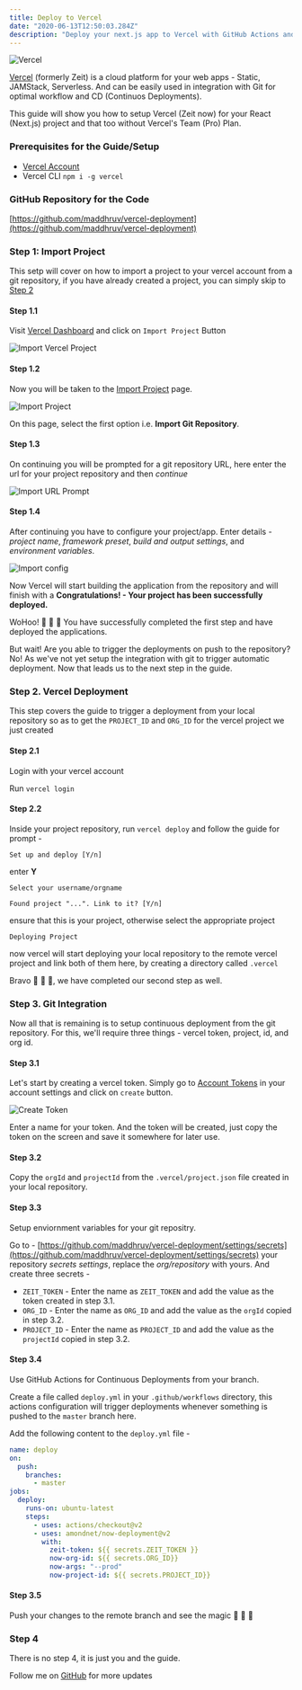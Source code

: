 ```yaml
---
title: Deploy to Vercel
date: "2020-06-13T12:50:03.284Z"
description: "Deploy your next.js app to Vercel with GitHub Actions and Free Tier Plan"
---
```


![Vercel](./vercel.jpeg)

[Vercel](http://vercel.com/) (formerly Zeit) is a cloud platform for your web apps - Static, JAMStack, Serverless. And can be easily used in integration with Git for optimal workflow and CD (Continuos Deployments).

This guide will show you how to setup Vercel (Zeit now) for your React (Next.js) project and that too without Vercel's Team (Pro) Plan.

### Prerequisites for the Guide/Setup

- [Vercel Account](https://vercel.com/signup)
- Vercel CLI `npm i -g vercel`

### GitHub Repository for the Code

[https://github.com/maddhruv/vercel-deployment](https://github.com/maddhruv/vercel-deployment)

### Step 1: Import Project

This setp will cover on how to import a project to your vercel account from a git repository, if you have already created a project, you can simply skip to [Step 2](#step-2-vercel-deployment)

#### Step 1.1

Visit [Vercel Dashboard](https://vercel.com/dashboard) and click on `Import Project` Button

![Import Vercel Project](./import.png)

#### Step 1.2

Now you will be taken to the [Import Project](https://vercel.com/import) page.

![Import Project](./import-project.png)

On this page, select the first option i.e. **Import Git Repository**.

#### Step 1.3

On continuing you will be prompted for a git repository URL, here enter the url for your project repository and then _continue_

![Import URL Prompt](./import-prompt.png)

#### Step 1.4

After continuing you have to configure your project/app. Enter details - _project name_, _framework preset_, _build and output settings_, and _environment variables_.

![Import config](./import-config.png)

Now Vercel will start building the application from the repository and will finish with a **Congratulations! - Your project has been successfully deployed.**

WoHoo! 🎉 🎉 🎉 You have successfully completed the first step and have deployed the applications.

But wait! Are you able to trigger the deployments on push to the repository? No! As we've not yet setup the integration with git to trigger automatic deployment. Now that leads us to the next step in the guide.

### Step 2. Vercel Deployment

This step covers the guide to trigger a deployment from your local repository so as to get the `PROJECT_ID` and `ORG_ID` for the vercel project we just created

#### Step 2.1

Login with your vercel account

Run `vercel login`

#### Step 2.2

Inside your project repository, run `vercel deploy` and follow the guide for prompt -

`Set up and deploy [Y/n]`

enter **Y**

`Select your username/orgname`

`Found project "...". Link to it? [Y/n]`

ensure that this is your project, otherwise select the appropriate project

`Deploying Project`

now vercel will start deploying your local repository to the remote vercel project and link both of them here, by creating a directory called `.vercel`

Bravo 🕺 🕺 🕺, we have completed our second step as well.

### Step 3. Git Integration

Now all that is remaining is to setup continuous deployment from the git repository. For this, we'll require three things - vercel token, project, id, and org id.

#### Step 3.1

Let's start by creating a vercel token. Simply go to [Account Tokens](https://vercel.com/account/tokens) in your account settings and click on `create` button.

![Create Token](./vercel-token.png)

Enter a name for your token. And the token will be created, just copy the token on the screen and save it somewhere for later use.

#### Step 3.2

Copy the `orgId` and `projectId` from the `.vercel/project.json` file created in your local repository.

#### Step 3.3

Setup enviornment variables for your git repositry.

Go to - [https://github.com/maddhruv/vercel-deployment/settings/secrets](https://github.com/maddhruv/vercel-deployment/settings/secrets) your repository _secrets settings_, replace the _org/repository_ with yours.
And create three secrets -

- `ZEIT_TOKEN` - Enter the name as `ZEIT_TOKEN` and add the value as the token created in step 3.1.
- `ORG_ID` - Enter the name as `ORG_ID` and add the value as the `orgId` copied in step 3.2.
- `PROJECT_ID` - Enter the name as `PROJECT_ID` and add the value as the `projectId` copied in step 3.2.

#### Step 3.4

Use GitHub Actions for Continuous Deployments from your branch.

Create a file called `deploy.yml` in your `.github/workflows` directory, this actions configuration will trigger deployments whenever something is pushed to the `master` branch here.

Add the following content to the `deploy.yml` file -

```yml
name: deploy
on:
  push:
    branches:
      - master
jobs:
  deploy:
    runs-on: ubuntu-latest
    steps:
      - uses: actions/checkout@v2
      - uses: amondnet/now-deployment@v2
        with:
          zeit-token: ${{ secrets.ZEIT_TOKEN }}
          now-org-id: ${{ secrets.ORG_ID}}
          now-args: "--prod"
          now-project-id: ${{ secrets.PROJECT_ID}}
```

#### Step 3.5

Push your changes to the remote branch and see the magic 🎱 🎱 🎱

### Step 4

There is no step 4, it is just you and the guide.

Follow me on [GitHub](https://github.com/maddhruv) for more updates
